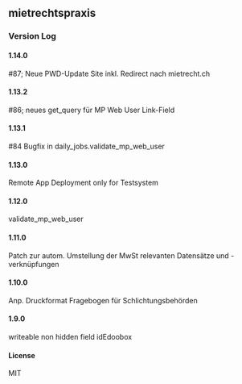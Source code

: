 ## mietrechtspraxis

### Version Log
#### 1.14.0
#87; Neue PWD-Update Site inkl. Redirect nach mietrecht.ch
#### 1.13.2
#86; neues get_query für MP Web User Link-Field
#### 1.13.1
#84 Bugfix in daily_jobs.validate_mp_web_user
#### 1.13.0
Remote App Deployment only for Testsystem
#### 1.12.0
validate_mp_web_user
#### 1.11.0
Patch zur autom. Umstellung der MwSt relevanten Datensätze und -verknüpfungen
#### 1.10.0
Anp. Druckformat Fragebogen für Schlichtungsbehörden
#### 1.9.0
writeable non hidden field idEdoobox

#### License

MIT
